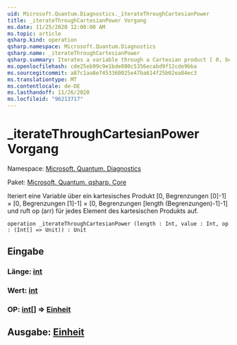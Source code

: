 ```yaml
---
uid: Microsoft.Quantum.Diagnostics._iterateThroughCartesianPower
title: _iterateThroughCartesianPower Vorgang
ms.date: 11/25/2020 12:00:00 AM
ms.topic: article
qsharp.kind: operation
qsharp.namespace: Microsoft.Quantum.Diagnostics
qsharp.name: _iterateThroughCartesianPower
qsharp.summary: Iterates a variable through a Cartesian product [ 0, bounds[0]-1 ] × [ 0, bounds[1]-1 ] × [ 0, bounds[Length(bounds)-1]-1 ] and calls op(arr) for every element of the Cartesian product
ms.openlocfilehash: cde25eb99c9e1bde080c5356ecabd9f12cde9bba
ms.sourcegitcommit: a87c1aa8e7453360025e47ba614f25b02ea84ec3
ms.translationtype: MT
ms.contentlocale: de-DE
ms.lasthandoff: 11/26/2020
ms.locfileid: "96213717"
---
```

# <a name="_iteratethroughcartesianpower-operation"></a>_iterateThroughCartesianPower Vorgang

Namespace: [Microsoft. Quantum. Diagnostics](xref:Microsoft.Quantum.Diagnostics)

Paket: [Microsoft. Quantum. qsharp. Core](https://nuget.org/packages/Microsoft.Quantum.QSharp.Core)


Iteriert eine Variable über ein kartesisches Produkt [0, Begrenzungen [0]-1] × [0, Begrenzungen [1]-1] × [0, Begrenzungen [length (Begrenzungen)-1]-1] und ruft op (arr) für jedes Element des kartesischen Produkts auf.

```qsharp
operation _iterateThroughCartesianPower (length : Int, value : Int, op : (Int[] => Unit)) : Unit
```


## <a name="input"></a>Eingabe

### <a name="length--int"></a>Länge: [int](xref:microsoft.quantum.lang-ref.int)




### <a name="value--int"></a>Wert: [int](xref:microsoft.quantum.lang-ref.int)




### <a name="op--int--unit"></a>OP: [int](xref:microsoft.quantum.lang-ref.int)[] => [Einheit](xref:microsoft.quantum.lang-ref.unit) 





## <a name="output--unit"></a>Ausgabe: [Einheit](xref:microsoft.quantum.lang-ref.unit)

